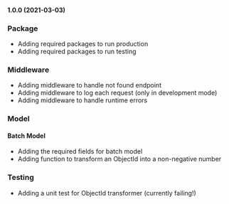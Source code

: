 #### 1.0.0 (2021-03-03)
### Package
- Adding required packages to run production
- Adding required packages to run testing


### Middleware
- Adding middleware to handle not found endpoint
- Adding middleware to log each request (only in development mode)
- Adding middleware to handle runtime errors

### Model
#### Batch Model
- Adding the required fields for batch model
- Adding function to transform an ObjectId into a non-negative number

### Testing
- Adding a unit test for ObjectId transformer (currently failing!)
